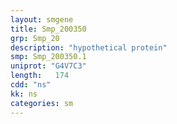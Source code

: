 ```yaml
---
layout: smgene
title: Smp_200350
grp: Smp_20
description: "hypothetical protein"
smp: Smp_200350.1
uniprot: "G4V7C3"
length:   174
cdd: "ns"
kk: ns
categories: sm
---
```

